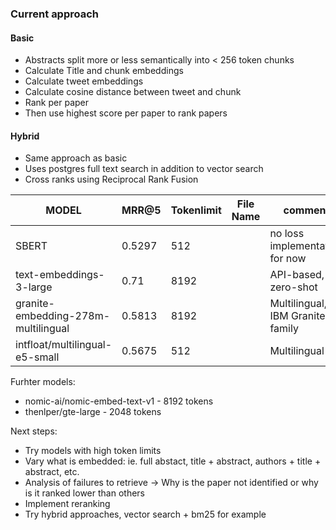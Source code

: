 ### Current approach

#### Basic

- Abstracts split more or less semantically into < 256 token chunks
- Calculate Title and chunk embeddings
- Calculate tweet embeddings
- Calculate cosine distance between tweet and chunk
- Rank per paper
- Then use highest score per paper to rank papers

#### Hybrid

- Same approach as basic
- Uses postgres full text search in addition to vector search
- Cross ranks using Reciprocal Rank Fusion


| MODEL                               | MRR@5  | Tokenlimit |File Name     | comment                          |
|-------------------------------------|--------|------------|--------------|----------------------------------|
| SBERT                               | 0.5297 | 512        |              | no loss implementation for now   |
| text-embeddings-3-large             | 0.71   | 8192       |              |API-based, zero-shot             |
| granite-embedding-278m-multilingual | 0.5813 | 8192       |              |Multilingual, IBM Granite family |
| intfloat/multilingual-e5-small      | 0.5675 | 512        |              |Multilingual                     |

Furhter models:
- nomic-ai/nomic-embed-text-v1 - 8192 tokens
- thenlper/gte-large - 2048 tokens 

Next steps:

- Try models with high token limits
- Vary what is embedded: ie. full abstact, title + abstract, authors + title + abstract, etc.
- Analysis of failures to retrieve -> Why is the paper not identified or why is it ranked lower than others
- Implement reranking
- Try hybrid approaches, vector search + bm25 for example





